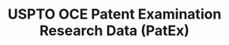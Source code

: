 ---
layout: default
bigquery: https://console.cloud.google.com/bigquery?p=patents-public-data&d=uspto_oce_pair&page=dataset
citation: 'Graham, S. Marco, A., and Miller, A. (2015). “The USPTO Patent Examination
  Research Dataset: A Window on the Process of Patent Examination.”'
contributors: Graham, S. Marco, A., Miller, A.
cost: None
description: The latest version of PatEx (referred to below as the 2020 release) contains
  detailed information on nearly 11.9 million publicly-viewable provisional and non-provisional
  patent applications to the USPTO and over 4.6 million Patent Cooperation Treaty
  (PCT) applications. It is based on data that OCE downloaded from the Patent Examination
  Data System (PEDS) in April, 2021. The PEDS data are sourced from Public PAIR. The
  first time that OCE used PEDS as the basis of PatEx was for the 2019 release. We
  took the PEDS data and organized it into the familiar PatEx data files, which are
  based on the organization of the Public PAIR portal. The data files include information
  on each application’s characteristics, prosecution history, continuation history,
  claims of foreign priority, patent term adjustment history, publication history,
  and correspondence address information.
documentation: 'For the 2019 and later releases, new technical documentation is available
  https://www.uspto.gov/sites/default/files/documents/PatEx-2019-Technical-Doc.pdf


  A document describing the 2014-2017 data sets is available and can be cited as:
  Graham, Stuart J.H. and Marco, Alan C. and Miller, Richard, The USPTO Patent Examination
  Research Dataset: A Window on the Process of Patent Examination (November 30, 2015).
  Available at SSRN: https://ssrn.com/abstract=2702637.'
last_edit: Mon, 04 Apr 2022 19:06:22 GMT
location: https://www.uspto.gov/ip-policy/economic-research/research-datasets/patent-examination-research-dataset-public-pair
maintained_by: EconomicsData@uspto.gov
related_publications: https://ssrn.com/abstract=29956744, https://ssrn.com/abstract=2702637
schema_fields: '[''correspondence_name_line_2'', ''correspondence_street_line_2'',
  ''application_number_pair'', ''application_number'', ''earliest_pgpub_date'', ''child_application_number'',
  ''correspondence_name_line_1'', ''appl_status_date'', ''patent_issue_date'', ''patent_number'',
  ''wipo_pub_date'', ''invention_title'', ''aia_first_to_file'', ''correspondence_country_code'',
  ''customer_number'', ''inventor_name_last'', ''file_location_date'', ''examiner_art_unit'',
  ''file_location'', ''examiner_name_first'', ''filing_date'', ''parent_filing_date'',
  ''foreign_parent_id'', ''disposal_type'', ''status_description'', ''application_type'',
  ''inventor_name_first'', ''examiner_name_last'', ''parent_application_number'',
  ''foreign_parent_date'', ''correspondence_street_line_1'', ''sequence_number'',
  ''inventor_country_code'', ''wipo_pub_number'', ''confirm_number'', ''inventor_country_name'',
  ''uspc_subclass'', ''inventor_address_type'', ''correspondence_postal_code'', ''parent_country'',
  ''inventor_region_code'', ''parent_country_code'', ''child_filing_date'', ''appl_status_code'',
  ''abandon_date'', ''uspc_class'', ''recorded_date'', ''event_code'', ''examiner_name_middle'',
  ''correspondence_country_name'', ''earliest_pgpub_number'', ''small_entity_indicator'',
  ''status_code'', ''correspondence_region_name'', ''inventor_name_middle'', ''inventor_rank'',
  ''examiner_id'', ''invention_subject_matter'', ''event_description'', ''atty_docket_number'',
  ''correspondence_region_code'', ''correspondence_city'', ''continuation_type'']'
shortname: patex
tags:
- patents
- legal
- history
terms_of_use: 'USPTO’s online databases are not designed or intended to be a source
  for bulk downloads of USPTO data when accessed through the website’s interfaces.
  Individuals, companies, IP addresses, or blocks of IP addresses who, in effect,
  deny or decrease service by generating unusually high numbers of database accesses
  (searches, pages, or hits), whether generated manually or in an automated fashion,
  may be denied access to USPTO servers without notice.


  Bulk data products may be separately obtained from the USPTO, either for free or
  at the cost of dissemination. For details, see information on Electronic Bulk Data
  Products: https://www.uspto.gov/learning-and-resources/electronic-bulk-data-products'
title: USPTO OCE Patent Examination Research Data (PatEx)
uuid: 4342caa7-23af-420c-b2f6-6088f133df6a
---